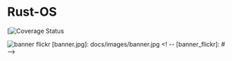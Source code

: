 # Rust-OS

[![Coverage Status](https://github.com/golang/dep)






<!-- Banner Image -->
![banner flickr](https://github.com/golang/dep)
[banner.jpg]: docs/images/banner.jpg 
<! -- [banner_flickr]: # -->
